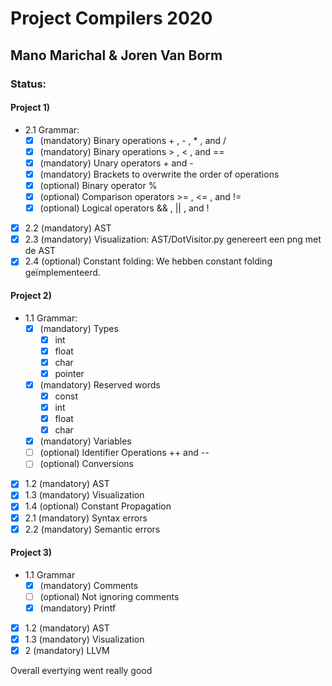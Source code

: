# Project Compilers 2020
## Mano Marichal & Joren Van Borm

### Status:
#### Project 1)
- 2.1 Grammar:
  -  [x] (mandatory) Binary operations + , - , * , and /
  -  [x] (mandatory) Binary operations > , < , and ==
  -  [x] (mandatory) Unary operators + and -
  -  [x] (mandatory) Brackets to overwrite the order of operations
  -  [x] (optional) Binary operator %
  -  [x] (optional) Comparison operators >= , <= , and !=
  -  [x] (optional) Logical operators && , || , and !
- [x] 2.2 (mandatory) AST
- [x] 2.3 (mandatory) Visualization: AST/DotVisitor.py genereert een png met de AST
- [x] 2.4 (optional) Constant folding: We hebben constant folding geïmplementeerd.

#### Project 2)
- 1.1 Grammar:
    - [x] (mandatory) Types
        - [x] int
        - [x] float
        - [x] char
        - [x] pointer
    - [x] (mandatory) Reserved words
        - [x] const
        - [x] int
        - [x] float
        - [x] char
    - [x] (mandatory) Variables
    - [ ] (optional) Identifier Operations ++ and --
    - [ ] (optional) Conversions
- [x] 1.2 (mandatory) AST
- [x] 1.3 (mandatory) Visualization
- [x] 1.4 (optional) Constant Propagation
- [x] 2.1 (mandatory) Syntax errors
- [x] 2.2 (mandatory) Semantic errors

#### Project 3)
- 1.1 Grammar
    - [x] (mandatory) Comments
    - [ ] (optional) Not ignoring comments
    - [x] (mandatory) Printf
- [x] 1.2 (mandatory) AST
- [x] 1.3 (mandatory) Visualization
- [x] 2 (mandatory) LLVM

Overall evertying went really good



